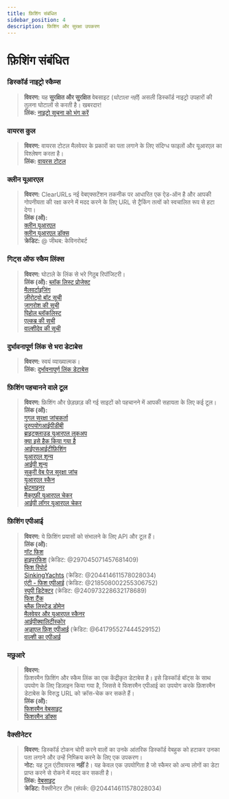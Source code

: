 ```yaml
---
title: फ़िशिंग संबंधित
sidebar_position: 4
description: फ़िशिंग और सुरक्षा उपकरण
---
```


# फ़िशिंग संबंधित

### **डिस्कॉर्ड नाइट्रो स्कैम्स**
> __विवरण:__ यह **सुरक्षित और सुरक्षित** वेबसाइट (*घोटाला नहीं*) असली डिस्कॉर्ड नाइट्रो उपहारों की तुलना घोटालों से करती है। खबरदार! <br/>
__लिंक:__ [नाइट्रो सूचना को भंग करें](https://dicsord.gq/)

### **वायरस कुल**
> __विवरण:__ वायरस टोटल मैलवेयर के प्रकारों का पता लगाने के लिए संदिग्ध फाइलों और यूआरएल का विश्लेषण करता है। <br/>
__लिंक:__ [वायरस टोटल](https://www.virustotal.com/gui/home/upload)

### **क्लीन यूआरएल**
> __विवरण:__ ClearURLs नई वेबएक्सटेंशन तकनीक पर आधारित एक ऐड-ऑन है और आपकी गोपनीयता की रक्षा करने में मदद करने के लिए URL से ट्रैकिंग तत्वों को स्वचालित रूप से हटा देगा। <br/>
__लिंक (ओं):__ <br/>
[क्लीन यूआरएल](https://github.com/ClearURLs/Addon) <br/>
[क्लीन यूआरएल डॉक्स](https://docs.clearurls.xyz/latest/) <br/>
__क्रेडिट:__ @ जीथब: केविनरोबर्ट


### **गिट्स ऑफ स्कैम लिंक्स**
> __विवरण:__ घोटाले के लिंक से भरे गिठुब रिपॉजिटरी। <br/>
__लिंक (ओं):__
[ब्लॉक लिस्ट प्रोजेक्ट](https://blocklistproject.github.io/Lists/) <br/>
[मैलवर्टाइजिंग](https://github.com/D09r/malvertising/blob/master/scam-domains.csv) <br/>
[ज़ीरोट्वो बॉट सूची](https://github.com/ZeroTwo-Bot/anti-fish-lists/) <br/>
[जागरोश की सूची](https://github.com/jagrosh/Vortex/tree/master/lists) <br/>
[पिहोल ब्लॉकलिस्ट](https://github.com/mhhakim/pihole-blocklist/) <br/>
[एल्कब्र की सूची](https://github.com/elbkr/bad-websites) <br/>
[वाल्शीदेव की सूची](https://github.com/WalhyDev/Discord-bad-domains/blob/main/bad-domains.json)

### **दुर्भावनापूर्ण लिंक से भरा डेटाबेस**
> __विवरण:__ स्वयं व्याख्यात्मक। <br/>
__लिंक:__ [दुर्भावनापूर्ण लिंक डेटाबेस](https://urlhaus.abuse.ch/browse/)

### **फ़िशिंग पहचानने वाले टूल**
> __विवरण:__ फ़िशिंग और छेड़छाड़ की गई साइटों को पहचानने में आपकी सहायता के लिए कई टूल। <br/>
__लिंक (ओं):__ <br/>
[गूगल सुरक्षा जांचकर्ता](https://transparencyreport.google.com/safe-browsing/search) <br/>
[दुरुपयोगआईपीडीबी](https://www.abuseipdb.com/) <br/>
[ब्राइटक्लाउड यूआरएल लुकअप](https://www.brightcloud.com/tools/url-ip-lookup.php) <br/>
[क्या इसे हैक किया गया है](https://www.isithacked.com/) <br/>
[आईएसआईटीफ़िशिंग](https://isitphishing.org/) <br/>
[यूआरएल शून्य](https://www.urlvoid.com/) <br/>
[आईपी शून्य](https://www.ipvoid.com/) <br/>
[सुकुरी वेब पेज सुरक्षा जांच](https://unmask.sucuri.net/security-report/) <br/>
[यूआरएल स्कैन](https://urlscan.io/) <br/>
[थ्रेटमाइनर](https://www.threatminer.org/) <br/>
[मैक्एफ़ी यूआरएल चेकर](https://www.trustedsource.org/) <br/>
[आईपी लॉगर यूआरएल चेकर](https://iplogger.com/url-checker)

### फ़िशिंग एपीआई
> __विवरण:__ ये फ़िशिंग प्रयासों को संभालने के लिए API और टूल हैं। <br/>
__लिंक (ओं):__ <br/>
[गॉट फिश](http://gotphish.com/) <br/>
[हाइपरफिश](https://api.hyperphish.com/docs) (क्रेडिट: @297045071457681409) <br/>
[फिश रिपोर्ट](https://phish.report/) <br/>
[SinkingYachts](https://phish.sinking.yachts/docs) (क्रेडिट: @204414611578028034) <br/>
[एंटी - फिश एपीआई](https://anti-fish.bitflow.dev/) (क्रेडिट: @218508002255306752) <br/>
[स्पूपी डिटेक्टर](https://spoopy.oceanlord.me/) (क्रेडिट: @240973228632178689) <br/>
[फिश टैंक](https://phishtank.org/) <br/>
[ब्लैक लिस्टेड डोमेन](https://api.hyperphish.com/gimme-domains) <br/>
[मैलवेयर और यूआरएल स्कैनर](https://chrome.google.com/webstore/detail/malware-url-scanner/ianpniapgjchiheejeipopldaanbjicd) <br/>
[आईपीक्वालिटीस्कोर](https://www.ipqualityscore.com/threat-feeds/malicious-url-scanner) <br/>
[अज़्राएल फ़िश एपीआई](https://phish.azrael.gg/) (क्रेडिट: @641795527444529152) <br/>
[वाल्शी का एपीआई](https://bad-domains.walshy.dev/)

### **मछुआरे**
> __विवरण:__ <br/>
फ़िशरमैन फ़िशिंग और स्कैम लिंक का एक केंद्रीकृत डेटाबेस है। इसे डिस्कॉर्ड बॉट्स के साथ उपयोग के लिए डिज़ाइन किया गया है, जिससे वे फिशरमैन एपीआई का उपयोग करके फ़िशरमैन डेटाबेस के विरुद्ध URL को क्रॉस-चेक कर सकते हैं। <br/>
__लिंक (ओं):__ <br/>
[फिशरमैन वेबसाइट](https://phisherman.gg/) <br/>
[फिशरमैन डॉक्स](https://docs.phisherman.gg/)

### **वैक्सीनेटर**
> __विवरण:__ डिस्कॉर्ड टोकन चोरी करने वालों का उनके आंतरिक डिस्कॉर्ड वेबहुक को हटाकर उनका पता लगाने और उन्हें निष्क्रिय करने के लिए एक उपकरण। <br/>
__नोट:__ यह टूल एंटीवायरस **नहीं** है। यह केवल एक उपयोगिता है जो स्कैमर को अन्य लोगों का डेटा प्राप्त करने से रोकने में मदद कर सकती है। <br/>
__लिंक:__ [वेबसाइट](https://sketchy.tel/) <br/>
__क्रेडिट:__ वैक्सीनेटर टीम (संपर्क: @204414611578028034)
